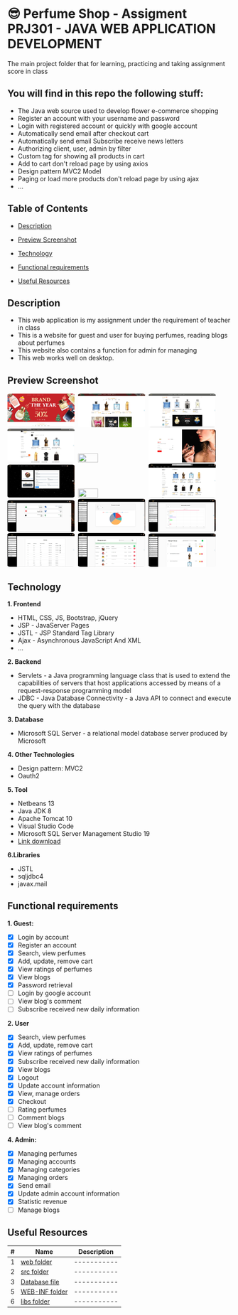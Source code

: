 # :sunglasses: Perfume Shop - Assigment PRJ301 - JAVA WEB APPLICATION DEVELOPMENT

The main project folder that for learning, practicing and taking assignment score in class

## You will find in this repo the following stuff:
* The Java web source used to develop flower e-commerce shopping
* Register an account with your username and password
* Login with registered account or quickly with google account
* Automatically send email after checkout cart
* Automatically send email Subscribe receive news letters
* Authorizing client, user, admin by filter
* Custom tag for showing all products in cart
* Add to cart don't reload page by using axios
* Design pattern MVC2 Model
* Paging or load more products don't reload page by using ajax
* ...

## Table of Contents

- [Description](#description)

- [Preview Screenshot](#preview-screenshot)

- [Technology](#technology)

- [Functional requirements](#functional-requirements)

- [Useful Resources](#useful-resources)

## Description

- This web application is my assignment under the requirement of teacher in class
- This is a website for guest and user for buying perfumes, reading blogs about perfumes
- This website also contains a function for admin for managing
- This web works well on desktop.

## Preview Screenshot

<img src="./Screenshot/1.jpg" style="border-radius:4%" width="30%" height="49%" />&nbsp;
<img src="./Screenshot/2.jpg" style="border-radius:4%" width="30%" height="49%" />&nbsp;
<img src="./Screenshot/3.jpg" style="border-radius:4%" width="30%" height="49%" />&nbsp;
<img src="./Screenshot/4.jpg" style="border-radius:4%" width="30%" height="49%" />&nbsp;
<img src="./Screenshot/5.jpg" style="border-radius:4%" width="30%" height="49%" />&nbsp;
<img src="./Screenshot/6.jpg" style="border-radius:4%" width="30%" height="49%" />&nbsp;
<img src="./Screenshot/7.jpg" style="border-radius:4%" width="30%" height="49%" />&nbsp;
<img src="./Screenshot/8.jpg" style="border-radius:4%" width="30%" height="49%" />&nbsp;
<img src="./Screenshot/9.JPG" style="border-radius:4%" width="30%" height="49%" />&nbsp;
<img src="./Screenshot/10.JPG" style="border-radius:4%" width="30%" height="49%" />&nbsp;
<img src="./Screenshot/11.JPG" style="border-radius:4%" width="30%" height="49%" />&nbsp;
<img src="./Screenshot/12.JPG" style="border-radius:4%" width="30%" height="49%" />&nbsp;
<img src="./Screenshot/13.JPG" style="border-radius:4%" width="30%" height="49%" />&nbsp;
<img src="./Screenshot/14.JPG" style="border-radius:4%" width="30%" height="49%" />&nbsp;
<img src="./Screenshot/15.JPG" style="border-radius:4%" width="30%" height="49%" />&nbsp;


## Technology

**1. Frontend**

- HTML, CSS, JS, Bootstrap, jQuery
- JSP - JavaServer Pages
- JSTL - JSP Standard Tag Library
- Ajax - Asynchronous JavaScript And XML
- ...

**2. Backend**

- Servlets - a Java programming language class that is used to extend the capabilities of servers that host applications accessed by means of a request-response programming model
- JDBC - Java Database Connectivity - a Java API to connect and execute the query with the database

**3. Database**

- Microsoft SQL Server - a relational model database server produced by Microsoft

**4. Other Technologies**

- Design pattern: MVC2
- Oauth2

**5. Tool**
- Netbeans 13
- Java JDK 8
- Apache Tomcat 10
- Visual Studio Code
- Microsoft SQL Server Management Studio 19
- [Link download](https://drive.google.com/drive/folders/1toFgoC9UMHVrZcVbH9cGq7cHThea2S2E?usp=drive_link)

**6.Libraries**

- JSTL
- sqljdbc4
- javax.mail
 
## Functional requirements

**1. Guest:**
- [x] Login by account
- [x] Register an account
- [x] Search, view perfumes
- [x] Add, update, remove cart
- [x] View ratings of perfumes
- [x] View blogs
- [x] Password retrieval
- [ ] Login by google account
- [ ] View blog's comment
- [ ] Subscribe received new daily information

**2. User**
- [x] Search, view perfumes
- [x] Add, update, remove cart
- [x] View ratings of perfumes
- [x] Subscribe received new daily information
- [x] View blogs
- [x] Logout
- [x] Update account information
- [x] View, manage orders
- [x] Checkout
- [ ] Rating perfumes
- [ ] Comment blogs
- [ ] View blog's comment

**4. Admin:**
- [x] Managing perfumes
- [x] Managing accounts
- [x] Managing categories
- [x] Managing orders
- [x] Send email
- [x] Update admin account information
- [x] Statistic revenue
- [ ] Manage blogs

## Useful Resources

#| Name | Description
-| ---- | -----------
1| [web folder](https://github.com/dungtdhe173304/PerfumeShop/tree/main/PefumeMN-Website/web) | -----------
2| [src folder](https://github.com/dungtdhe173304/PerfumeShop/tree/main/PefumeMN-Website/src) | -----------
3| [Database file](https://github.com/dungtdhe173304/PerfumeShop/tree/main/Database) | -----------
5| [WEB-INF folder](https://github.com/dungtdhe173304/PerfumeShop/tree/main/PefumeMN-Website/web/WEB-INF) | -----------
6| [libs folder](https://github.com/dungtdhe173304/PerfumeShop/tree/main/PefumeMN-Website/lib) | -----------
